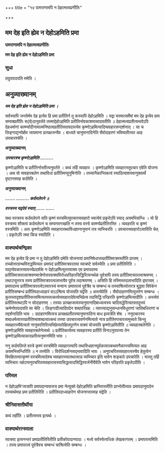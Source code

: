 +++
title = "१४ पामराणामपि न देहात्मत्वप्रणीतिः"

+++


## मम देह इति ह्येव न देहोऽहमिति प्रमा

**पामराणामपि न देहात्मत्वप्रणीतिः**

**मम देह इति ह्येव न देहोऽहमिति प्रमा**

### **सुधा**

तदुपपादयति ममेति ।

## **अनुव्याख्यानम्**

***मम देह इति ह्येव न देहोऽहमिति प्रमा ।***

सर्वस्यापि जन्तोर्मम देह इत्येव हि प्रमा प्रतीतिर्न तु कस्यापि देहोऽहमिति । यद्वा यस्मात्सर्वेषां मम देह इत्येव प्रमा सम्यक्प्रतीतिः स(र्व)दानुवर्तते तस्माद्देहोऽहमिति प्रतीतिर्नावकाशमासादयतीति ॥ देहात्मत्वप्रतीत्यभावेऽपि देहधर्माणां कार्ष्ण्यादीनामात्मनिष्ठत्वप्रतीतिस्तावदस्त्येव कृष्णोऽहमित्यादिव्यवहारसन्दर्शनात् । सा च लिङ्गाद्यनपेक्षैव जायमाना प्रत्यक्षजन्यैव । बाध्यते चानुमानादिनेति सैवोदाहरणं भविष्यतीत्यत आह उपचारश्चेति ।

**अनुव्याख्यानम्**

***उपचारश्च कृष्णोऽहमिति .........***

कृष्णोऽहमिति च प्रतीतिर्नास्तीत्यनुवर्तते । कथं तर्हि व्यवहारः । कृष्णोऽहमिति व्यवहारस्तूपचार एवेति योजना । अथ यो व्यवहारबलेन तथाविधां प्रतीतिमप्युनुमिनोति । तस्यानैकान्तिकत्वं स्यादित्याशयवानुक्तार्थे दृष्टान्तमाह कर्दमेति ।

**अनुव्याख्यानम्**

***....... ......... कर्दमलेपने ॥***

***वस्त्रस्य यद्वदेवं स्यात् ...... ......***

यथा वस्त्रस्य कर्दमलेपने सति कृष्णं वस्त्रमित्युपचारव्यवहारो भवत्येवं प्रकृतेऽपि स्याद् अयमभिसन्धिः । यो हि वस्त्रस्य शौक्ल्यं कर्दमलेपनं च सम्यगवगच्छति न तस्य वस्त्रे कार्ष्ण्यप्रतीतिरस्ति । व्यवहरति च कृष्णं वस्त्रमिति । अतः कृष्णोऽहमिति व्यवहारात्तथाविधज्ञानानुमानं तत्र व्यभिचरति । उपचारव्यवहारोऽसाविति चेत् । प्रकृतेऽपि तथा किन्न स्यादिति ।

### **वाक्यार्थचन्द्रिका**

मम देह इत्येव हि प्रमा न तु देहोऽहमिति प्रमेति योजनायां प्रमानिषेधात्तत्प्रतीतिमात्रमस्तीति प्राप्तम् । तच्चोत्तरग्रन्थविरुद्धमित्यतः प्रमापदं प्रतीतिमात्रपरतया व्याचष्टे सर्वस्येति ॥ प्रमा प्रतीतिरिति । यद्यप्येवकारव्यावर्त्त्यप्रदर्शके न देहोऽहमित्युत्तरवाक्य एव प्रमापदस्य प्रतीतिमात्रपरत्वाश्रयणमात्रेणोत्तरवाक्यविरोधपरिहारसिद्धिरित्यनर्थकं पूर्वत्रापि तस्य प्रतीतिमात्रपरत्वाश्रयणम् । तथाऽप्युत्तरत्र तस्य प्रतीतिमात्रपरत्वलाभायैव पूर्वत्र तदाश्रयणम् । असिति हि तस्मिस्तदलाभादिति द्रष्टव्यम् । प्रमापदस्य प्रतीतिमात्रपरत्वेऽस्वारस्यं मन्वानः प्रमापरत्वं पूर्वत्रैव च सम्बन्धं च तस्याश्रित्योत्तरत्र बुद्ध्या विवेकेन प्रतीतिसम्बन्धं प्रतीतिपदाध्याहारं वाऽऽश्रित्य योजयति यद्वेति ॥ अस्त्येवेति । सैवोदाहरणमित्युत्तरेण सम्बन्धः । कुतस्तादृशप्रतीतिसत्त्वमित्यतस्तत्कार्यव्यवहारादेवेत्यभिप्रेत्य तदसिद्धिं परिहरति कृष्णोऽहमित्यादीति । अस्त्वेवं प्रतीतिस्तथाऽपि न सोदाहरणम् । तस्याः प्रत्यक्षजत्वस्यानुमानादिबाध्यत्वस्य चादिसद्धेरित्यतस्तदुभयं क्रमेणोपपादयति सा चेति । लिङ्गादीत्यादिपदेन शब्दपरिग्रहः । व्याप्त्याद्यनुसन्धानविधुराणां जातिबधिराणां च तद्दर्शनादिति भावः । उदाहरणमित्यत्र प्रत्यक्षप्रतीतस्यानुमानादिना बाध इत्यत्रेति शेषः । ननूपचारस्य शब्दधर्मत्वात्तत्प्रतीतेश्चाशब्दत्वात्कथं तस्या उपचारत्ववर्णनमित्यतो नात्र प्रतीतेरुपचारत्वमुच्यते किन्तु व्यवहारस्यैवेत्यतो नानुपपत्तिरित्यभिप्रेत्यापेक्षितपूरणेन वाक्यं योजयति कृष्णोऽहमितीति ॥ व्यवहारबलेनेति । कृष्णोऽहमिति व्यवहारबलेनेत्यर्थः ॥ प्रतीतिकार्यस्य व्यवहारस्य प्रतीतिं विनाऽनुपपत्त्या तेन कृष्णोऽहमित्याकारप्रतीत्यनुमानमिति भावः ।

ननु कर्दमलिप्ते वस्त्रे कृष्णं वस्त्रमिति व्यवहारस्यापि तथाविधज्ञानपूर्वकत्वात्कथमनैकान्त्यमित्यत आह अयमभिसन्धिरिति ॥ न तस्येति । विरोधिदर्शनसद्भावादिति भावः । अनुपचरितव्यवहारत्वस्यैव हेतुत्वेन विवक्षितत्वात्कृष्णं वस्त्रमित्यादेश्च व्यवहारस्यातथात्वान्न व्यभिचार इति भावेन शङ्कते उपचारेति । मास्तु तर्हि व्यभिचारः पक्षेऽप्यनुपचरितव्यवहारत्वस्यासिद्धत्वादसिद्धिरवर्जनीयैवेति भावेन परिहरति प्रकृतेऽपीति ।

### **परिमल**

न देहोऽहमि’त्यत्रापि प्रमापदान्वयात्तत्र प्रमा नेत्युक्ते देहोऽहमिति भ्रान्तिरस्तीति प्राप्नोतीत्यतः प्रमापदानुवादेन तस्यार्थमाह प्रमा प्रतीतिरिति । प्रतीतिपदाध्याहारेण योजनान्तरमाह यद्वेति ।

### **श्रीनिवासतीर्थीया**

कथं तर्हीति । प्रतीत्यभाव इत्यर्थः ।

### **वाक्यार्थरत्नमाला**

व्याचष्ट इत्यनन्तरं प्रमाप्रतीतिरितीति प्रतीकोपादानपाठः । मध्ये सर्वस्येत्यधिकं लेखकागतम् । प्रमापरत्वमिति । तस्य प्रमापरत्वं पूर्वत्रैवच सम्बन्धं चाश्रित्येति सम्बन्धः ।

